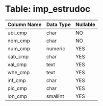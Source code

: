 # Table: imp_estrudoc

| Column Name | Data Type | Nullable |
|-------------|-----------|----------|
| ubi_cmp | char | NO |
| nom_cmp | char | NO |
| num_cmp | numeric | YES |
| cab_cmp | char | YES |
| val_cmp | text | YES |
| whe_cmp | text | YES |
| inf_cmp | char | YES |
| pic_cmp | char | YES |
| lon_cmp | smallint | YES |
